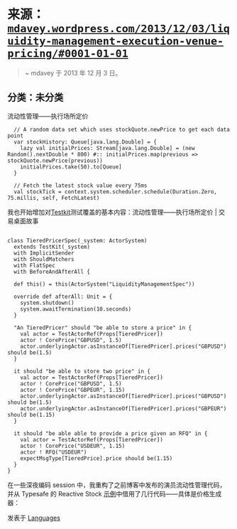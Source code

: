 <!--yml

日期：2024-05-18 05:56:44

```diff

-->

# 来源：[`mdavey.wordpress.com/2013/12/03/liquidity-management-execution-venue-pricing/#0001-01-01`](https://mdavey.wordpress.com/2013/12/03/liquidity-management-execution-venue-pricing/#0001-01-01)

> ~ mdavey 于 2013 年 12 月 3 日。

## 分类：未分类

流动性管理——执行场所定价

```
  // A random data set which uses stockQuote.newPrice to get each data point
  var stockHistory: Queue[java.lang.Double] = {
    lazy val initialPrices: Stream[java.lang.Double] = (new Random().nextDouble * 800) #:: initialPrices.map(previous => stockQuote.newPrice(previous))
    initialPrices.take(50).to[Queue]
  }

  // Fetch the latest stock value every 75ms
  val stockTick = context.system.scheduler.schedule(Duration.Zero, 75.millis, self, FetchLatest)

```

我也开始增加对[Testkit](http://doc.akka.io/docs/akka/current/scala/testing.html)测试覆盖的基本内容：流动性管理——执行场所定价 | 交易桌面故事

```

class TieredPricerSpec(_system: ActorSystem)
  extends TestKit(_system)
  with ImplicitSender
  with ShouldMatchers
  with FlatSpec
  with BeforeAndAfterAll {

  def this() = this(ActorSystem("LiquidityManagementSpec"))

  override def afterAll: Unit = {
    system.shutdown()
    system.awaitTermination(10.seconds)
  }

  "An TieredPricer" should "be able to store a price" in {
    val actor = TestActorRef(Props[TieredPricer])
    actor ! CorePrice("GBPUSD", 1.5)
    actor.underlyingActor.asInstanceOf[TieredPricer].prices("GBPUSD") should be(1.5)
  }

  it should "be able to store two price" in {
    val actor = TestActorRef(Props[TieredPricer])
    actor ! CorePrice("GBPUSD", 1.5)
    actor ! CorePrice("GBPEUR", 1.15)
    actor.underlyingActor.asInstanceOf[TieredPricer].prices("GBPUSD") should be(1.5)
    actor.underlyingActor.asInstanceOf[TieredPricer].prices("GBPEUR") should be(1.15)
  }

  it should "be able able to provide a price given an RFQ" in {
    val actor = TestActorRef(Props[TieredPricer])
    actor ! CorePrice("USDEUR", 1.15)
    actor ! RFQ("USDEUR")
    expectMsgType[TieredPrice].price should be(1.15)
  }
}

```

在一些深夜编码 session 中，我重构了之前博客中发布的演员流动性管理代码，并从 Typesafe 的 Reactive Stock [示例](http://typesafe.com/activator/template/reactive-stocks)中借用了几行代码——具体是价格生成器：

发表于 [Languages](https://mdavey.wordpress.com/category/languages/)
